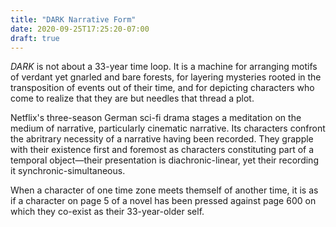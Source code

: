 ```yaml
---
title: "DARK Narrative Form"
date: 2020-09-25T17:25:20-07:00
draft: true
---
```

*DARK* is not about a 33-year time loop.
It is a machine for arranging motifs of verdant yet gnarled and bare forests, for layering mysteries rooted in the transposition of events out of their time, and for depicting characters who come to realize that they are but needles that thread a plot.

Netflix's three-season German sci-fi drama stages a meditation on the medium of narrative, particularly cinematic narrative.
Its characters confront the abritrary necessity of a narrative having been recorded.
They grapple with their existence first and foremost as characters constituting part of a temporal object—their presentation is diachronic-linear, yet their recording it synchronic-simultaneous.

When a character of one time zone meets themself of another time, it is as if a character on page 5 of a novel has been pressed against page 600 on which they co-exist as their 33-year-older self.
